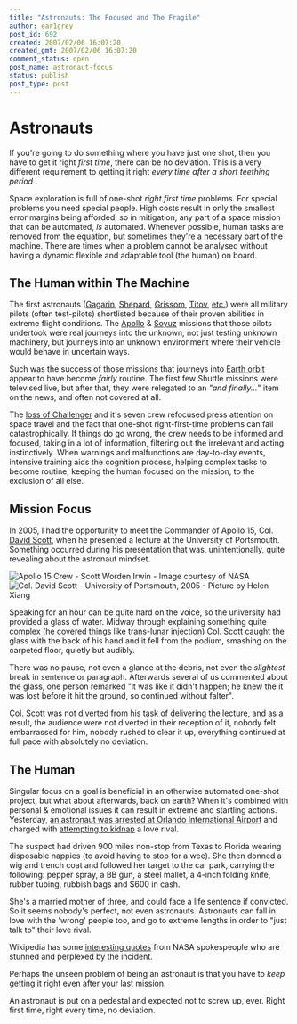 ```yaml
---
title: "Astronauts: The Focused and The Fragile"
author: ear1grey
post_id: 692
created: 2007/02/06 16:07:20
created_gmt: 2007/02/06 16:07:20
comment_status: open
post_name: astronaut-focus
status: publish
post_type: post
---
```


# Astronauts

If you're going to do something where you have just one shot, then you have to get it right _first time_, there can be no deviation.  This is a very different requirement to getting it right _every time after a short teething period_ .

Space exploration is full of one-shot _right first time_ problems. For special problems you need special people. High costs result in only the smallest error margins being afforded, so in mitigation, any part of a space mission that can be automated, _is_ automated.  Whenever possible, human tasks are removed from the equation, but sometimes they're a necessary part of the machine. There are times when a problem cannot be analysed without having a dynamic flexible and adaptable tool (the human) on board.

## The Human within The Machine

The first astronauts ([Gagarin](http://en.wikipedia.org/wiki/Yuri_Gagarin), [Shepard](http://en.wikipedia.org/wiki/Alan_Shepard), [Grissom](http://en.wikipedia.org/wiki/Gus_Grissom), [Titov](http://en.wikipedia.org/wiki/Gherman_Titov), [etc.](http://en.wikipedia.org/wiki/List_of_human_spaceflights%2C_1960s)) were all military pilots (often test-pilots) shortlisted because of their proven abilities in extreme flight conditions. The [Apollo](http://en.wikipedia.org/wiki/Project_Apollo) & [Soyuz](http://en.wikipedia.org/wiki/Soyuz_program) missions that those pilots undertook were real journeys into the unknown, not just testing unknown machinery, but journeys into an unknown environment where their vehicle would behave in uncertain ways.

Such was the success of those missions that journeys into [Earth orbit](http://en.wikipedia.org/wiki/Low_Earth_orbit) appear to have become _fairly_ routine. The first few Shuttle missions were televised live, but after that, they were relegated to an _"and finally..._" item on the news, and often not covered at all.

The [loss of Challenger](http://en.wikipedia.org/wiki/Space_Shuttle_Challenger_disaster) and it's seven crew refocused press attention on space travel and the fact that one-shot right-first-time problems can fail catastrophically.  If things do go wrong, the crew needs to be informed and focused, taking in a lot of information, filtering out the irrelevant and acting instinctively.  When warnings and malfunctions are day-to-day events, intensive training aids the cognition process, helping complex tasks to become routine; keeping the human focused on the mission, to the exclusion of all else.

## Mission Focus

In 2005, I had the opportunity to meet the Commander of Apollo 15, Col. [David Scott](http://en.wikipedia.org/wiki/David_Scott), when he presented a lecture at the University of Portsmouth. Something occurred during his presentation that was, unintentionally, quite revealing about the astronaut mindset.

![Apollo 15 Crew - Scott Worden Irwin - Image courtesy of NASA](/pics/2007/astronaut/scott-worden-irwin-thumb)![Col. David Scott - University of Portsmouth, 2005 - Picture by Helen Xiang](/pics/2007/astronaut/scott-port-thumb)

Speaking for an hour can be quite hard on the voice, so the university had provided a glass of water. Midway through explaining something quite complex (he covered things like [trans-lunar injection](http://en.wikipedia.org/wiki/Trans_Lunar_Injection)) Col. Scott caught the glass with the back of his hand and it fell from the podium, smashing on the carpeted floor, quietly but audibly.

There was no pause, not even a glance at the debris, not even the _slightest_ break in sentence or paragraph. Afterwards several of us commented about the glass, one person remarked "it was like it didn't happen; he knew the it was lost before it hit the ground, so continued without falter".

Col. Scott was not diverted from his task of delivering the lecture, and as a result, the audience were not diverted in their reception of it, nobody felt embarrassed for him, nobody rushed to clear it up, everything continued at full pace with absolutely no deviation.

## The Human

Singular focus on a goal is beneficial in an otherwise automated one-shot project, but what about afterwards, back on earth?  When it's combined with personal & emotional issues it can result in extreme and startling actions.  Yesterday, [an astronaut was arrested at Orlando International Airport](http://www.cfnews13.com/News/Local/2007/2/5/nasa_astronaut_arrested.html) and charged with [attempting to kidnap](http://www.timesonline.co.uk/tol/news/world/article1339884.ece) a love rival.

The suspect had driven 900 miles non-stop from Texas to Florida wearing disposable nappies (to avoid having to stop for a wee). She then donned a wig and trench coat and followed her target to the car park, carrying the following: pepper spray, a BB gun, a steel mallet, a 4-inch folding knife, rubber tubing, rubbish bags and $600 in cash.

She's a married mother of three, and could face a life sentence if convicted.  So it seems nobody's perfect, not even astronauts.  Astronauts can fall in love with the 'wrong' people too, and go to extreme lengths in order to "just talk to" their love rival.

Wikipedia has some [interesting quotes](http://en.wikipedia.org/wiki/Lisa_Nowak) from NASA spokespeople who are stunned and perplexed by the incident.

Perhaps the unseen problem of being an astronaut is that you have to _keep_ getting it right even after your last mission.

An astronaut is put on a pedestal and expected not to screw up, ever. Right first time, right every time, no deviation.

